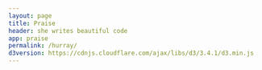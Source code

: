 ```yaml
---
layout: page
title: Praise
header: she writes beautiful code 										
app: praise
permalink: /hurray/
d3version: https://cdnjs.cloudflare.com/ajax/libs/d3/3.4.1/d3.min.js
---
```


<div "id=container"></div>
<script src="/postapps/praise/js/praise.js"><</script>
